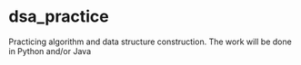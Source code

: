 # dsa_practice
Practicing algorithm and data structure construction. The work will be done in Python and/or Java
